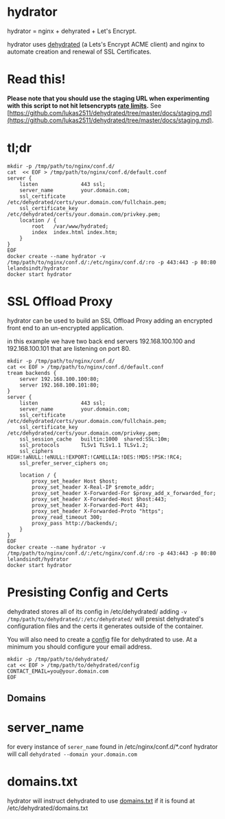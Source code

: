 # hydrator

hydrator = nginx + dehyrated + Let's Encrypt.

hydrator uses [dehydrated](https://github.com/lukas2511/dehydrated) (a Lets's Encrypt ACME client) and nginx to automate creation and renewal of SSL Certificates.

# Read this!

**Please note that you should use the staging URL when experimenting with this script to not hit letsencrypts [rate limits](https://letsencrypt.org/docs/rate-limits/).** See [https://github.com/lukas2511/dehydrated/tree/master/docs/staging.md](https://github.com/lukas2511/dehydrated/tree/master/docs/staging.md).


# tl;dr

```
mkdir -p /tmp/path/to/nginx/conf.d/
cat  << EOF > /tmp/path/to/nginx/conf.d/default.conf
server {
    listen              443 ssl;
    server_name         your.domain.com;
    ssl_certificate     /etc/dehydrated/certs/your.domain.com/fullchain.pem;
    ssl_certificate_key /etc/dehydrated/certs/your.domain.com/privkey.pem;
    location / {
        root   /var/www/hydrated;
        index  index.html index.htm;
    }
}
EOF
docker create --name hydrator -v /tmp/path/to/nginx/conf.d/:/etc/nginx/conf.d/:ro -p 443:443 -p 80:80 lelandsindt/hydrator
docker start hydrator
```

# SSL Offload Proxy

hydrator can be used to build an SSL Offload Proxy adding an encrypted front end to an un-encrypted application. 

in this example we have two back end servers 192.168.100.100 and 192.168.100.101 that are listening on port 80.

```
mkdir -p /tmp/path/to/nginx/conf.d/
cat << EOF > /tmp/path/to/nginx/conf.d/default.conf
tream backends {
    server 192.168.100.100:80;
    server 192.168.100.101:80;
}
server {
    listen              443 ssl;
    server_name         your.domain.com;
    ssl_certificate     /etc/dehydrated/certs/your.domain.com/fullchain.pem;
    ssl_certificate_key /etc/dehydrated/certs/your.domain.com/privkey.pem;
    ssl_session_cache   builtin:1000  shared:SSL:10m;
    ssl_protocols       TLSv1 TLSv1.1 TLSv1.2;
    ssl_ciphers         HIGH:!aNULL:!eNULL:!EXPORT:!CAMELLIA:!DES:!MD5:!PSK:!RC4;
    ssl_prefer_server_ciphers on;

    location / {
        proxy_set_header Host $host;
        proxy_set_header X-Real-IP $remote_addr;
        proxy_set_header X-Forwarded-For $proxy_add_x_forwarded_for;
        proxy_set_header X-Forwarded-Host $host:443;
        proxy_set_header X-Forwarded-Port 443;
        proxy_set_header X-Forwarded-Proto "https";
        proxy_read_timeout 300;
        proxy_pass http://backends/;
    }
}
EOF
docker create --name hydrator -v /tmp/path/to/nginx/conf.d/:/etc/nginx/conf.d/:ro -p 443:443 -p 80:80 lelandsindt/hydrator
docker start hydrator
```

# Presisting Config and Certs

dehydrated stores all of its config in /etc/dehydrated/ adding `-v /tmp/path/to/dehydrated/:/etc/dehydrated/`  will presist dehydrated's configuration files and the certs it generates outside of the container.  

You will also need to create a [config](https://github.com/lukas2511/dehydrated/blob/master/docs/examples/config) file for dehydrated to use. At a minimum you should configure your email address.

```
mkdir -p /tmp/path/to/dehydrated/
cat << EOF > /tmp/path/to/dehydrated/config
CONTACT_EMAIL=you@your.domain.com
EOF
```

## Domains  

# server_name

for every instance of `serer_name` found in /etc/nginx/conf.d/*.conf hydrator will call `dehydrated --domain your.domain.com` 

# domains.txt

hydrator will instruct dehydrated to use [domains.txt](https://github.com/lukas2511/dehydrated/blob/master/docs/domains_txt.md) if it is found at /etc/dehydrated/domains.txt 

